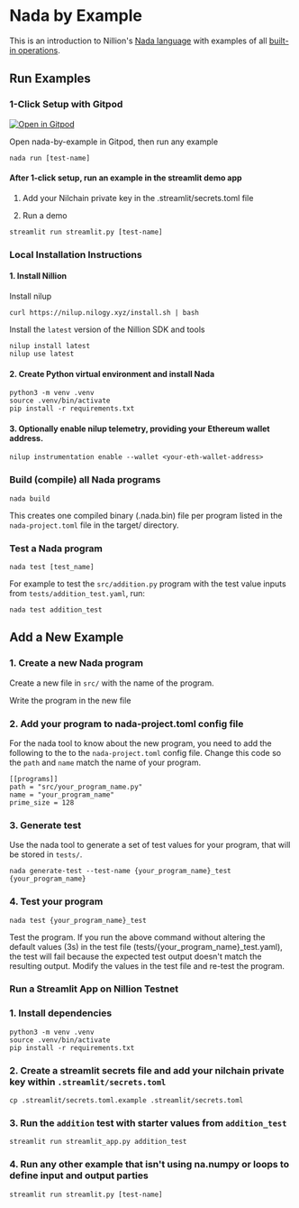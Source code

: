 # Nada by Example

This is an introduction to Nillion's [Nada language](https://docs.nillion.com/nada-lang) with examples of all [built-in operations](https://docs.nillion.com/nada-lang-operators).

## Run Examples

### 1-Click Setup with Gitpod

[![Open in Gitpod](https://gitpod.io/button/open-in-gitpod.svg)](https://gitpod.io/#https://github.com/nillionnetwork/nada-by-example)

Open nada-by-example in Gitpod, then run any example

```
nada run [test-name]
```

#### After 1-click setup, run an example in the streamlit demo app

1. Add your Nilchain private key in the .streamlit/secrets.toml file

2. Run a demo

```
streamlit run streamlit.py [test-name]
```

### Local Installation Instructions

#### 1. Install Nillion

Install nilup

```
curl https://nilup.nilogy.xyz/install.sh | bash
```

Install the `latest` version of the Nillion SDK and tools

```
nilup install latest
nilup use latest
```

#### 2. Create Python virtual environment and install Nada

```
python3 -m venv .venv
source .venv/bin/activate
pip install -r requirements.txt
```

#### 3. Optionally enable nilup telemetry, providing your Ethereum wallet address.

```
nilup instrumentation enable --wallet <your-eth-wallet-address>
```

### Build (compile) all Nada programs

```
nada build
```

This creates one compiled binary (.nada.bin) file per program listed in the `nada-project.toml` file in the target/ directory.

### Test a Nada program

```
nada test [test_name]
```

For example to test the `src/addition.py` program with the test value inputs from `tests/addition_test.yaml`, run:

```
nada test addition_test
```

## Add a New Example

### 1. Create a new Nada program

Create a new file in `src/` with the name of the program.

Write the program in the new file

### 2. Add your program to nada-project.toml config file

For the nada tool to know about the new program, you need to add the following to the to the `nada-project.toml` config file. Change this code so the `path` and `name` match the name of your program.

```
[[programs]]
path = "src/your_program_name.py"
name = "your_program_name"
prime_size = 128
```

### 3. Generate test

Use the nada tool to generate a set of test values for your program, that will be stored in `tests/`.

```
nada generate-test --test-name {your_program_name}_test {your_program_name}
```

### 4. Test your program

```
nada test {your_program_name}_test
```

Test the program. If you run the above command without altering the default values (3s) in the test file (tests/{your_program_name}\_test.yaml), the test will fail because the expected test output doesn't match the resulting output. Modify the values in the test file and re-test the program.

### Run a Streamlit App on Nillion Testnet

### 1. Install dependencies

```
python3 -m venv .venv
source .venv/bin/activate
pip install -r requirements.txt
```

### 2. Create a streamlit secrets file and add your nilchain private key within `.streamlit/secrets.toml`

```
cp .streamlit/secrets.toml.example .streamlit/secrets.toml
```

### 3. Run the `addition` test with starter values from `addition_test`

```
streamlit run streamlit_app.py addition_test
```

### 4. Run any other example that isn't using na.numpy or loops to define input and output parties

```
streamlit run streamlit.py [test-name]
```
